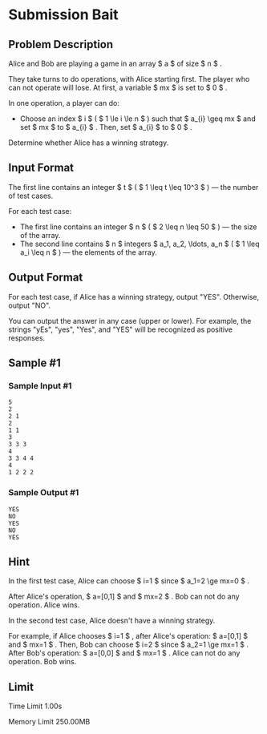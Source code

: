 # Submission Bait

## Problem Description

Alice and Bob are playing a game in an array $ a $ of size $ n $ .

They take turns to do operations, with Alice starting first. The player who can not operate will lose. At first, a variable $ mx $ is set to $ 0 $ .

In one operation, a player can do:

- Choose an index $ i $ ( $ 1 \le i \le n $ ) such that $ a_{i} \geq mx $ and set $ mx $ to $ a_{i} $ . Then, set $ a_{i} $ to $ 0 $ .

Determine whether Alice has a winning strategy.

## Input Format

The first line contains an integer $ t $ ( $ 1 \leq t \leq 10^3 $ ) — the number of test cases.

For each test case:

- The first line contains an integer $ n $ ( $ 2 \leq n \leq 50 $ ) — the size of the array.
- The second line contains $ n $ integers $ a_1, a_2, \ldots, a_n $ ( $ 1 \leq a_i \leq n $ ) — the elements of the array.

## Output Format

For each test case, if Alice has a winning strategy, output "YES". Otherwise, output "NO".

You can output the answer in any case (upper or lower). For example, the strings "yEs", "yes", "Yes", and "YES" will be recognized as positive responses.

## Sample #1

### Sample Input #1

```
5
2
2 1
2
1 1
3
3 3 3
4
3 3 4 4
4
1 2 2 2
```

### Sample Output #1

```
YES
NO
YES
NO
YES
```

## Hint

In the first test case, Alice can choose $ i=1 $ since $ a_1=2 \ge mx=0 $ .

After Alice's operation, $ a=[0,1] $ and $ mx=2 $ . Bob can not do any operation. Alice wins.

In the second test case, Alice doesn't have a winning strategy.

For example, if Alice chooses $ i=1 $ , after Alice's operation: $ a=[0,1] $ and $ mx=1 $ . Then, Bob can choose $ i=2 $ since $ a_2=1 \ge mx=1 $ . After Bob's operation: $ a=[0,0] $ and $ mx=1 $ . Alice can not do any operation. Bob wins.

## Limit



Time Limit
1.00s

Memory Limit
250.00MB